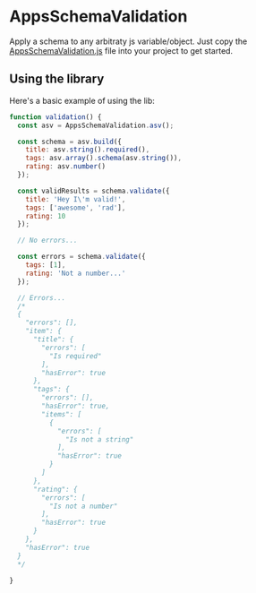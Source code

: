 # AppsSchemaValidation

Apply a schema to any arbitraty js variable/object.
Just copy the [AppsSchemaValidation.js](AppsSchemaValidation.js) file into your project to get started.

## Using the library

Here's a basic example of using the lib:

```JavaScript
function validation() {
  const asv = AppsSchemaValidation.asv();

  const schema = asv.build({
    title: asv.string().required(),
    tags: asv.array().schema(asv.string()),
    rating: asv.number()
  });

  const validResults = schema.validate({
    title: 'Hey I\'m valid!',
    tags: ['awesome', 'rad'],
    rating: 10
  });

  // No errors...

  const errors = schema.validate({
    tags: [1],
    rating: 'Not a number...'
  });

  // Errors...
  /*
  {
    "errors": [],
    "item": {
      "title": {
        "errors": [
          "Is required"
        ],
        "hasError": true
      },
      "tags": {
        "errors": [],
        "hasError": true,
        "items": [
          {
            "errors": [
              "Is not a string"
            ],
            "hasError": true
          }
        ]
      },
      "rating": {
        "errors": [
          "Is not a number"
        ],
        "hasError": true
      }
    },
    "hasError": true
  }
  */

}
```
